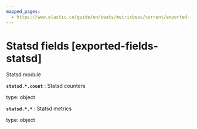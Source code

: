 ```yaml
---
mapped_pages:
  - https://www.elastic.co/guide/en/beats/metricbeat/current/exported-fields-statsd.html
---
```


# Statsd fields [exported-fields-statsd]

Statsd module



**`statsd.*.count`**
:   Statsd counters

type: object


**`statsd.*.*`**
:   Statsd metrics

type: object



